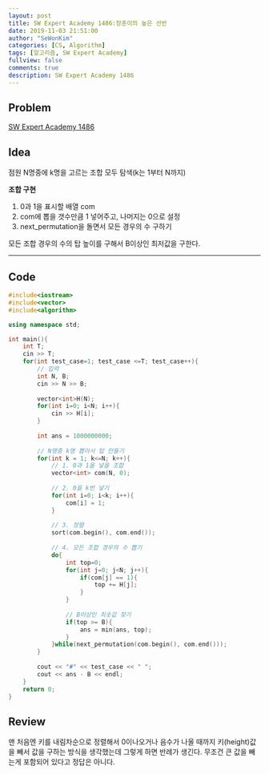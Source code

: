 ```yaml
---
layout: post
title: SW Expert Academy 1486:장훈이의 높은 선반
date: 2019-11-03 21:51:00
author: "SeWonKim"
categories: [CS, Algorithm]
tags: [알고리즘, SW Expert Academy]
fullview: false
comments: true
description: SW Expert Academy 1486
---
```


## Problem

[SW Expert Academy 1486](https://swexpertacademy.com/main/code/problem/problemDetail.do?contestProbId=AV2b7Yf6ABcBBASw&categoryId=AV2b7Yf6ABcBBASw&categoryType=CODE)


## Idea

점원 N명중에 k명을 고르는 조합 모두 탐색(k는 1부터 N까지)

**조합 구현**
1. 0과 1을 표시할 배열 com
2. com에 뽑을 갯수만큼 1 넣어주고, 나머지는 0으로 설정
3. next_permutation을 돌면서 모든 경우의 수 구하기

모든 조합 경우의 수의 탑 높이를 구해서 B이상인 최저값을 구한다.

---

## Code

```cpp
#include<iostream>
#include<vector>
#include<algorithm>

using namespace std;

int main(){
	int T;
    cin >> T;
    for(int test_case=1; test_case <=T; test_case++){
        // 입력
    	int N, B;
        cin >> N >> B;
        
        vector<int>H(N);
        for(int i=0; i<N; i++){
        	cin >> H[i];
        }
        
        int ans = 1000000000;
        
        // N명중 k명 뽑아서 탑 만들기
        for(int k = 1; k<=N; k++){
            // 1. 0과 1을 넣을 조합
            vector<int> com(N, 0);
            
            // 2. 0을 k번 넣기
            for(int i=0; i<k; i++){
            	com[i] = 1;
            }
            
            // 3. 정렬
            sort(com.begin(), com.end());
        	
            // 4. 모든 조합 경우의 수 뽑기
            do{
            	int top=0;
                for(int j=0; j<N; j++){
                    if(com[j] == 1){
                    	top += H[j];
                    }
                }
                
                // B이상인 최솟값 찾기
                if(top >= B){
                	ans = min(ans, top);
                }
            }while(next_permutation(com.begin(), com.end()));
        }
        
        cout << "#" << test_case << " ";
        cout << ans - B << endl;
    }
    return 0;
}
```

## Review
맨 처음엔 키를 내림차순으로 정렬해서 0이나오거나 음수가 나올 때까지 키(height)값을 빼서 값을 구하는 방식을 생각했는데 그렇게 하면 반례가 생긴다. 무조건 큰 값을 빼는게 포함되어 있다고 정답은 아니다. 
